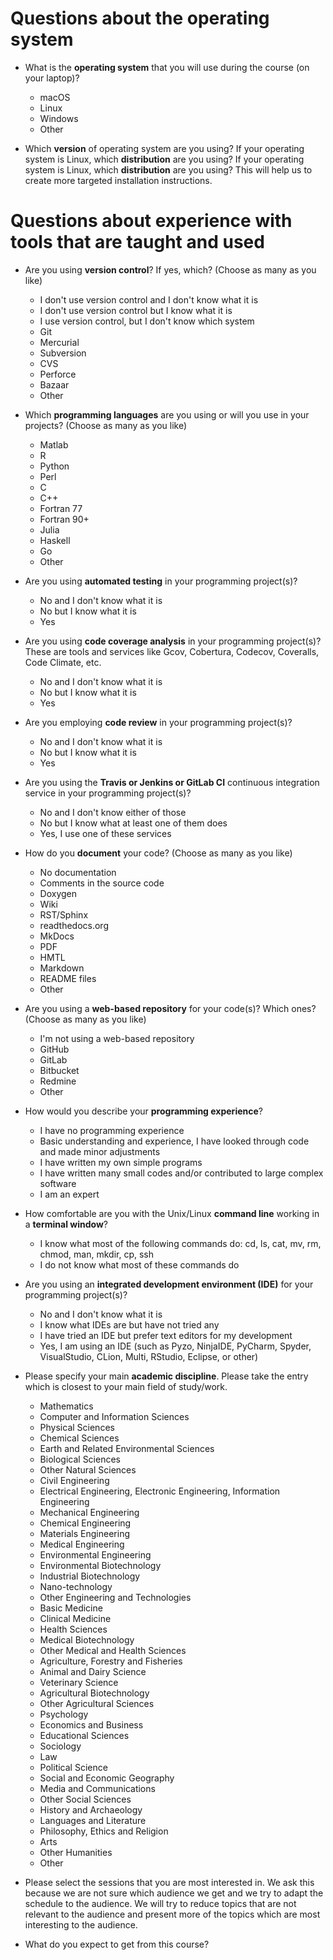 

# Questions about the operating system

- What is the **operating system** that you will use during the course (on your laptop)?
  - macOS
  - Linux
  - Windows
  - Other

- Which **version** of operating system are you using? If your operating system is Linux, which **distribution** are you using? If your operating system is Linux, which **distribution** are you using?
  This will help us to create more targeted installation instructions.


# Questions about experience with tools that are taught and used

- Are you using **version control**? If yes, which? (Choose as many as you like)
  - I don't use version control and I don't know what it is
  - I don't use version control but I know what it is
  - I use version control, but I don't know which system
  - Git
  - Mercurial
  - Subversion
  - CVS
  - Perforce
  - Bazaar
  - Other

- Which **programming languages** are you using or will you use in your projects? (Choose as many as you like)
  - Matlab
  - R
  - Python
  - Perl
  - C
  - C++
  - Fortran 77
  - Fortran 90+
  - Julia
  - Haskell
  - Go
  - Other

- Are you using **automated testing** in your programming project(s)?
  - No and I don't know what it is
  - No but I know what it is
  - Yes

- Are you using **code coverage analysis** in your programming project(s)?
  These are tools and services like Gcov, Cobertura, Codecov, Coveralls, Code Climate, etc.
  - No and I don't know what it is
  - No but I know what it is
  - Yes

- Are you employing **code review** in your programming project(s)?
  - No and I don't know what it is
  - No but I know what it is
  - Yes

- Are you using the **Travis or Jenkins or GitLab CI** continuous integration service in your programming project(s)?
  - No and I don't know either of those
  - No but I know what at least one of them does
  - Yes, I use one of these services

- How do you **document** your code? (Choose as many as you like)
  - No documentation
  - Comments in the source code
  - Doxygen
  - Wiki
  - RST/Sphinx
  - readthedocs.org
  - MkDocs
  - PDF
  - HMTL
  - Markdown
  - README files
  - Other

- Are you using a **web-based repository** for your code(s)? Which ones? (Choose as many as you like)
  - I'm not using a web-based repository
  - GitHub
  - GitLab
  - Bitbucket
  - Redmine
  - Other

- How would you describe your **programming experience**?
  - I have no programming experience
  - Basic understanding and experience, I have looked through code and made minor adjustments
  - I have written my own simple programs
  - I have written many small codes and/or contributed to large complex software
  - I am an expert

- How comfortable are you with the Unix/Linux **command line** working in a **terminal window**?
  - I know what most of the following commands do: cd, ls, cat, mv, rm, chmod, man, mkdir, cp, ssh
  - I do not know what most of these commands do

- Are you using an **integrated development environment (IDE)** for your programming project(s)?
  - No and I don't know what it is
  - I know what IDEs are but have not tried any
  - I have tried an IDE but prefer text editors for my development
  - Yes, I am using an IDE (such as Pyzo, NinjaIDE, PyCharm, Spyder, VisualStudio, CLion, Multi, RStudio, Eclipse, or other)

- Please specify your main **academic discipline**.
  Please take the entry which is closest to your main field of study/work.
  - Mathematics
  - Computer and Information Sciences
  - Physical Sciences
  - Chemical Sciences
  - Earth and Related Environmental Sciences
  - Biological Sciences
  - Other Natural Sciences
  - Civil Engineering
  - Electrical Engineering, Electronic Engineering, Information Engineering
  - Mechanical Engineering
  - Chemical Engineering
  - Materials Engineering
  - Medical Engineering
  - Environmental Engineering
  - Environmental Biotechnology
  - Industrial Biotechnology
  - Nano-technology
  - Other Engineering and Technologies
  - Basic Medicine
  - Clinical Medicine
  - Health Sciences
  - Medical Biotechnology
  - Other Medical and Health Sciences
  - Agriculture, Forestry and Fisheries
  - Animal and Dairy Science
  - Veterinary Science
  - Agricultural Biotechnology
  - Other Agricultural Sciences
  - Psychology
  - Economics and Business
  - Educational Sciences
  - Sociology
  - Law
  - Political Science
  - Social and Economic Geography
  - Media and Communications
  - Other Social Sciences
  - History and Archaeology
  - Languages and Literature
  - Philosophy, Ethics and Religion
  - Arts
  - Other Humanities
  - Other

- Please select the sessions that you are most interested in.
  We ask this because we are not sure which audience we get and we try to adapt the schedule to the audience.
  We will try to reduce topics that are not relevant to the audience and present more of the topics
  which are most interesting to the audience.

- What do you expect to get from this course?

